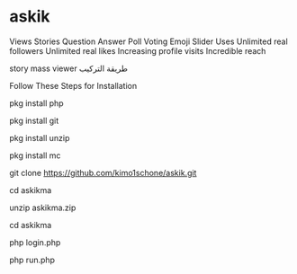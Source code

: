 # askik

Views Stories
Question Answer
Poll Voting
Emoji Slider
Uses
Unlimited real followers
Unlimited real likes
Increasing profile visits
Incredible reach






story mass viewer 
طريقة التركيب

Follow These Steps for Installation

pkg install php

pkg install git

pkg install unzip

pkg install mc

git clone https://github.com/kimo1schone/askik.git

cd askikma

unzip askikma.zip

cd askikma 

php login.php

php run.php
